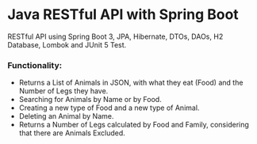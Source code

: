 # Java RESTful API with Spring Boot

RESTful API using Spring Boot 3, JPA, Hibernate, DTOs, DAOs, H2 Database, Lombok and JUnit 5 Test.

### Functionality:

- Returns a List of Animals in JSON, with what they eat (Food) and the Number of Legs they have.
- Searching for Animals by Name or by Food.
- Creating a new type of Food and a new type of Animal.
- Deleting an Animal by Name.
- Returns a Number of Legs calculated by Food and Family, considering that there are Animals Excluded.
